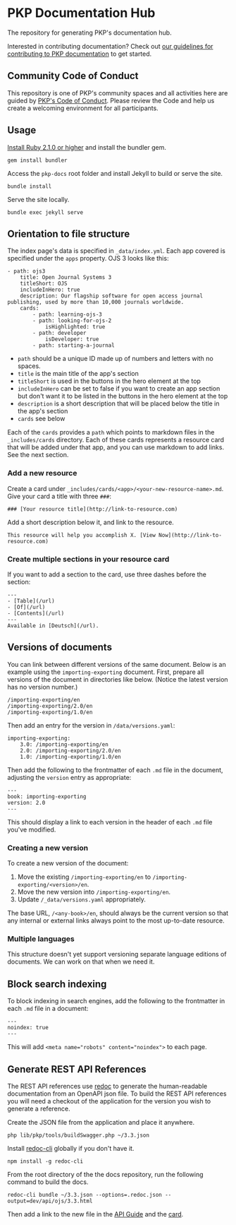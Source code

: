 # PKP Documentation Hub

The repository for generating PKP's documentation hub.

Interested in contributing documentation? Check out [our guidelines for contributing to PKP documentation](https://docs.pkp.sfu.ca/contributing/) to get started.

## Community Code of Conduct

This repository is one of PKP's community spaces and all activities here are guided by [PKP's Code of Conduct](https://pkp.sfu.ca/code-of-conduct/). Please review the Code and help us create a welcoming environment for all participants.

## Usage

[Install Ruby 2.1.0 or higher](https://www.ruby-lang.org/en/documentation/installation/) and install the bundler gem.

```
gem install bundler
```

Access the `pkp-docs` root folder and install Jekyll to build or serve the site.

```
bundle install
```

Serve the site locally.

```
bundle exec jekyll serve
```

## Orientation to file structure

The index page's data is specified in `_data/index.yml`. Each app covered is specified under the `apps` property. OJS 3 looks like this:

```
- path: ojs3
	title: Open Journal Systems 3
	titleShort: OJS
	includeInHero: true
	description: Our flagship software for open access journal publishing, used by more than 10,000 journals worldwide.
	cards:
		- path: learning-ojs-3
		- path: looking-for-ojs-2
			isHighlighted: true
		- path: developer
			isDeveloper: true
		- path: starting-a-journal
```

- `path` should be a unique ID made up of numbers and letters with no spaces.
- `title` is the main title of the app's section
- `titleShort` is used in the buttons in the hero element at the top
- `includeInHero` can be set to false if you want to create an app section but don't want it to be listed in the buttons in the hero element at the top
- `description` is a short description that will be placed below the title in the app's section
- `cards` see below

Each of the `cards` provides a `path` which points to markdown files in the `_includes/cards` directory. Each of these cards represents a resource card that will be added under that app, and you can use markdown to add links. See the next section.

### Add a new resource

Create a card under `_includes/cards/<app>/<your-new-resource-name>.md`. Give your card a title with three `###`:

```
### [Your resource title](http://link-to-resource.com)
```

Add a short description below it, and link to the resource.

```
This resource will help you accomplish X. [View Now](http://link-to-resource.com)
```

### Create multiple sections in your resource card

If you want to add a section to the card, use three dashes before the section:

```
---
- [Table](/url)
- [Of](/url)
- [Contents](/url)
---
Available in [Deutsch](/url).
```

## Versions of documents

You can link between different versions of the same document. Below is an example using the `importing-exporting` document. First, prepare all versions of the document in directories like below. (Notice the latest version has no version number.)

```
/importing-exporting/en
/importing-exporting/2.0/en
/importing-exporting/1.0/en
```

Then add an entry for the version in `/data/versions.yaml`:

```
importing-exporting:
	3.0: /importing-exporting/en
	2.0: /importing-exporting/2.0/en
	1.0: /importing-exporting/1.0/en
```

Then add the following to the frontmatter of each `.md` file in the document, adjusting the `version` entry as appropriate:

```
---
book: importing-exporting
version: 2.0
---
```

This should display a link to each version in the header of each `.md` file you've modified.

### Creating a new version

To create a new version of the document:

1. Move the existing `/importing-exporting/en` to `/importing-exporting/<version>/en`.
2. Move the new version into `/importing-exporting/en`.
3. Update `/_data/versions.yaml` appropriately.

The base URL, `/<any-book>/en`, should always be the current version so that any internal or external links always point to the most up-to-date resource.

### Multiple languages

This structure doesn't yet support versioning separate language editions of documents. We can work on that when we need it.

## Block search indexing

To block indexing in search engines, add the following to the frontmatter in each `.md` file in a document:

```
---
noindex: true
---
```

This will add `<meta name="robots" content="noindex">` to each page.

## Generate REST API References

The REST API references use [redoc](https://github.com/Redocly/redoc) to generate the human-readable documentation from an OpenAPI json file. To build the REST API references you will need a checkout of the application for the version you wish to generate a reference.

Create the JSON file from the application and place it anywhere.

```
php lib/pkp/tools/buildSwagger.php ~/3.3.json
```

Install [redoc-cli](https://www.npmjs.com/package/redoc-cli) globally if you don't have it.

```
npm install -g redoc-cli
```

From the root directory of the the docs repository, run the following command to build the docs.

```
redoc-cli bundle ~/3.3.json --options=.redoc.json --output=dev/api/ojs/3.3.html
```

Then add a link to the new file in the [API Guide](./dev/api/index.md) and the [card](./_includes/cards/dev/rest-api.md).

